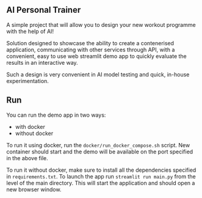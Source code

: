 ## AI Personal Trainer
A simple project that will allow you to design your new workout programme with the help of AI!

Solution designed to showcase the ability to create a contenerised application, communicating with other services through API, with a convenient, easy to use web streamlit demo app to quickly evaluate the results in an interactive way.

Such a design is very convenient in AI model testing and quick, in-house experimentation.

## Run
You can run the demo app in two ways:
- with docker
- without docker

To run it using docker, run the ```docker/run_docker_compose.sh``` script. New container should start and the demo will be available on the port specified in the above file.

To run it without docker, make sure to install all the dependencies specified in ```requirements.txt```. To launch the app run ```streamlit run main.py``` from the level of the main directory. This will start the application and should open a new browser window.